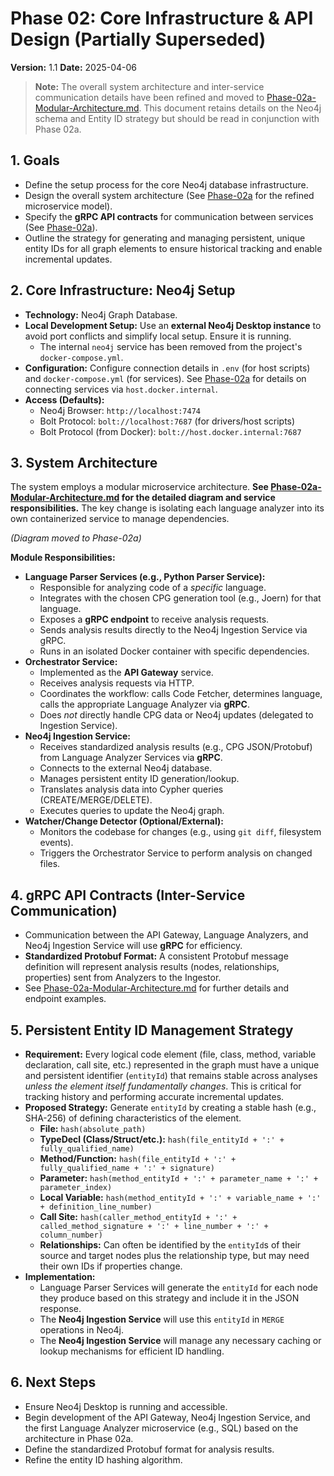 # Phase 02: Core Infrastructure & API Design (Partially Superseded)

**Version:** 1.1
**Date:** 2025-04-06

> **Note:** The overall system architecture and inter-service communication details have been refined and moved to [Phase-02a-Modular-Architecture.md](./Phase-02a-Modular-Architecture.md). This document retains details on the Neo4j schema and Entity ID strategy but should be read in conjunction with Phase 02a.

## 1. Goals

*   Define the setup process for the core Neo4j database infrastructure.
*   Design the overall system architecture (See [Phase-02a](./Phase-02a-Modular-Architecture.md) for the refined microservice model).
*   Specify the **gRPC API contracts** for communication between services (See [Phase-02a](./Phase-02a-Modular-Architecture.md)).
*   Outline the strategy for generating and managing persistent, unique entity IDs for all graph elements to ensure historical tracking and enable incremental updates.

## 2. Core Infrastructure: Neo4j Setup

*   **Technology:** Neo4j Graph Database.
*   **Local Development Setup:** Use an **external Neo4j Desktop instance** to avoid port conflicts and simplify local setup. Ensure it is running.
    *   The internal `neo4j` service has been removed from the project's `docker-compose.yml`.
*   **Configuration:** Configure connection details in `.env` (for host scripts) and `docker-compose.yml` (for services). See [Phase-02a](./Phase-02a-Modular-Architecture.md#2-core-infrastructure-neo4j-setup-local-development) for details on connecting services via `host.docker.internal`.
*   **Access (Defaults):**
    *   Neo4j Browser: `http://localhost:7474`
    *   Bolt Protocol: `bolt://localhost:7687` (for drivers/host scripts)
    *   Bolt Protocol (from Docker): `bolt://host.docker.internal:7687`

## 3. System Architecture

The system employs a modular microservice architecture. **See [Phase-02a-Modular-Architecture.md](./Phase-02a-Modular-Architecture.md#3-system-architecture) for the detailed diagram and service responsibilities.** The key change is isolating each language analyzer into its own containerized service to manage dependencies.

*(Diagram moved to Phase-02a)*

**Module Responsibilities:**

*   **Language Parser Services (e.g., Python Parser Service):**
    *   Responsible for analyzing code of a *specific* language.
    *   Integrates with the chosen CPG generation tool (e.g., Joern) for that language.
    *   Exposes a **gRPC endpoint** to receive analysis requests.
    *   Sends analysis results directly to the Neo4j Ingestion Service via gRPC.
    *   Runs in an isolated Docker container with specific dependencies.
*   **Orchestrator Service:**
    *   Implemented as the **API Gateway** service.
    *   Receives analysis requests via HTTP.
    *   Coordinates the workflow: calls Code Fetcher, determines language, calls the appropriate Language Analyzer via **gRPC**.
    *   Does *not* directly handle CPG data or Neo4j updates (delegated to Ingestion Service).
*   **Neo4j Ingestion Service:**
    *   Receives standardized analysis results (e.g., CPG JSON/Protobuf) from Language Analyzer Services via **gRPC**.
    *   Connects to the external Neo4j database.
    *   Manages persistent entity ID generation/lookup.
    *   Translates analysis data into Cypher queries (CREATE/MERGE/DELETE).
    *   Executes queries to update the Neo4j graph.
*   **Watcher/Change Detector (Optional/External):**
    *   Monitors the codebase for changes (e.g., using `git diff`, filesystem events).
    *   Triggers the Orchestrator Service to perform analysis on changed files.

## 4. gRPC API Contracts (Inter-Service Communication)

*   Communication between the API Gateway, Language Analyzers, and Neo4j Ingestion Service will use **gRPC** for efficiency.
*   **Standardized Protobuf Format:** A consistent Protobuf message definition will represent analysis results (nodes, relationships, properties) sent from Analyzers to the Ingestor.
*   See [Phase-02a-Modular-Architecture.md](./Phase-02a-Modular-Architecture.md#4-grpc-api-contracts) for further details and endpoint examples.

## 5. Persistent Entity ID Management Strategy

*   **Requirement:** Every logical code element (file, class, method, variable declaration, call site, etc.) represented in the graph must have a unique and persistent identifier (`entityId`) that remains stable across analyses *unless the element itself fundamentally changes*. This is critical for tracking history and performing accurate incremental updates.
*   **Proposed Strategy:** Generate `entityId` by creating a stable hash (e.g., SHA-256) of defining characteristics of the element.
    *   **File:** `hash(absolute_path)`
    *   **TypeDecl (Class/Struct/etc.):** `hash(file_entityId + ':' + fully_qualified_name)`
    *   **Method/Function:** `hash(file_entityId + ':' + fully_qualified_name + ':' + signature)`
    *   **Parameter:** `hash(method_entityId + ':' + parameter_name + ':' + parameter_index)`
    *   **Local Variable:** `hash(method_entityId + ':' + variable_name + ':' + definition_line_number)`
    *   **Call Site:** `hash(caller_method_entityId + ':' + called_method_signature + ':' + line_number + ':' + column_number)`
    *   **Relationships:** Can often be identified by the `entityId`s of their source and target nodes plus the relationship type, but may need their own IDs if properties change.
*   **Implementation:**
    *   Language Parser Services will generate the `entityId` for each node they produce based on this strategy and include it in the JSON response.
    *   The **Neo4j Ingestion Service** will use this `entityId` in `MERGE` operations in Neo4j.
    *   The **Neo4j Ingestion Service** will manage any necessary caching or lookup mechanisms for efficient ID handling.

## 6. Next Steps

*   Ensure Neo4j Desktop is running and accessible.
*   Begin development of the API Gateway, Neo4j Ingestion Service, and the first Language Analyzer microservice (e.g., SQL) based on the architecture in Phase 02a.
*   Define the standardized Protobuf format for analysis results.
*   Refine the entity ID hashing algorithm.